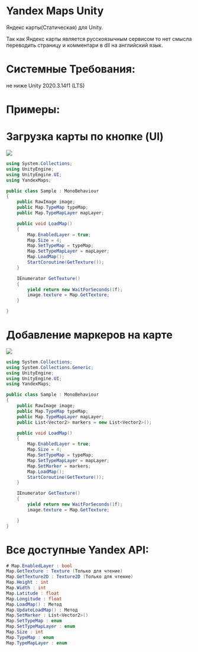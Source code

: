 # Yandex Maps Unity
Яндекс карты(Статическая) для Unity.

Так как Яндекс карты является русскоязычным сервисом то нет смысла переводить страницу и комментари в dll на английский язык.
# Системные Требования:
не ниже Unity 2020.3.14f1 (LTS)

# Примеры:

# Загрузка карты по кнопке (UI)
![](Resources/1.gif)

```c#
using System.Collections;
using UnityEngine;
using UnityEngine.UI;
using YandexMaps;

public class Sample : MonoBehaviour
{
    public RawImage image; 
    public Map.TypeMap typeMap; 
    public Map.TypeMapLayer mapLayer; 

    public void LoadMap()
    {
        Map.EnabledLayer = true; 
        Map.Size = 4; 
        Map.SetTypeMap = typeMap;
        Map.SetTypeMapLayer = mapLayer;
        Map.LoadMap();
        StartCoroutine(GetTexture());
    }

    IEnumerator GetTexture()
    {
        yield return new WaitForSeconds(1f);
        image.texture = Map.GetTexture;
    }

}
```
# Добавление маркеров на карте
![](Resources/2.gif)

```C#
using System.Collections;
using System.Collections.Generic;
using UnityEngine;
using UnityEngine.UI;
using YandexMaps;

public class Sample : MonoBehaviour
{
    public RawImage image;
    public Map.TypeMap typeMap;
    public Map.TypeMapLayer mapLayer;
    public List<Vector2> markers = new List<Vector2>();

    public void LoadMap()
    {
        Map.EnabledLayer = true;
        Map.Size = 4;
        Map.SetTypeMap = typeMap;
        Map.SetTypeMapLayer = mapLayer;
        Map.SetMarker = markers;
        Map.LoadMap();
        StartCoroutine(GetTexture());
    }

    IEnumerator GetTexture()
    {
        yield return new WaitForSeconds(1f);
        image.texture = Map.GetTexture;

    }
}
```


# Все доступные Yandex API:
```C#
# Map.EnabledLayer : bool 
Map.GetTexture : Texture (Только для чтение)
Map.GetTexture2D : Texture2D (Только для чтение)
Map.Height : int 
Map.Width : int
Map.Latitude : float
Map.Longitude : float
Map.LoadMap() : Метод
Map.UpdateLoadMap() : Метод
Map.SetMarker : List<Vector2>()
Map.SetTypeMap : enum
Map.SetTypeMapLayer : enum
Map.Size : int
Map.TypeMap : enum   
Map.TypeMapLayer : enum
```
